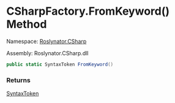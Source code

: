 # CSharpFactory\.FromKeyword\(\) Method

Namespace: [Roslynator.CSharp](../../README.md)

Assembly: Roslynator\.CSharp\.dll

```csharp
public static SyntaxToken FromKeyword()
```

### Returns

[SyntaxToken](https://docs.microsoft.com/en-us/dotnet/api/microsoft.codeanalysis.syntaxtoken)


